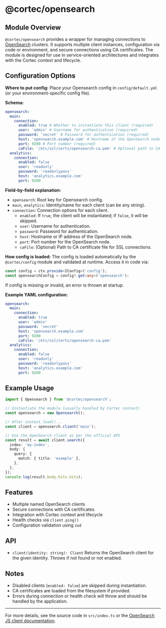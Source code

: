 # @cortec/opensearch

## Module Overview

`@cortec/opensearch` provides a wrapper for managing connections to [OpenSearch](https://opensearch.org/) clusters. It supports multiple client instances, configuration via code or environment, and secure connections using CA certificates. The module is designed for use in service-oriented architectures and integrates with the Cortec context and lifecycle.

## Configuration Options

**Where to put config:**
Place your Opensearch config in `config/default.yml` (or your environment-specific config file).

**Schema:**

```yaml
opensearch:
  main:
    connection:
      enabled: true # Whether to instantiate this client (required)
      user: 'admin' # Username for authentication (required)
      password: 'secret' # Password for authentication (required)
      host: 'opensearch.example.com' # Hostname of the OpenSearch node (required)
      port: 9200 # Port number (required)
      caFile: '/etc/ssl/certs/opensearch-ca.pem' # Optional path to CA certificate file for SSL
  analytics:
    connection:
      enabled: false
      user: 'readonly'
      password: 'readonlypass'
      host: 'analytics.example.com'
      port: 9200
```

**Field-by-field explanation:**

- `opensearch`: Root key for Opensearch config.
- `main`, `analytics`: Identity/name for each client (can be any string).
- `connection`: Connection options for each client.
  - `enabled`: If `true`, the client will be instantiated; if `false`, it will be skipped.
  - `user`: Username for authentication.
  - `password`: Password for authentication.
  - `host`: Hostname or IP address of the OpenSearch node.
  - `port`: Port number for the OpenSearch node.
  - `caFile`: (Optional) Path to CA certificate file for SSL connections.

**How config is loaded:**
The config is loaded automatically by the `@cortec/config` module and validated at runtime.
Access it in code via:

```typescript
const config = ctx.provide<IConfig>('config');
const opensearchConfig = config?.get<any>('opensearch');
```

If config is missing or invalid, an error is thrown at startup.

**Example YAML configuration:**

```yaml
opensearch:
  main:
    connection:
      enabled: true
      user: 'admin'
      password: 'secret'
      host: 'opensearch.example.com'
      port: 9200
      caFile: '/etc/ssl/certs/opensearch-ca.pem'
  analytics:
    connection:
      enabled: false
      user: 'readonly'
      password: 'readonlypass'
      host: 'analytics.example.com'
      port: 9200
```

## Example Usage

```ts
import { Opensearch } from '@cortec/opensearch';

// Instantiate the module (usually handled by Cortec context)
const opensearch = new Opensearch();

// After context.load()...
const client = opensearch.client('main');

// Use the OpenSearch client as per the official API
const result = await client.search({
  index: 'my-index',
  body: {
    query: {
      match: { title: 'example' },
    },
  },
});
console.log(result.body.hits.hits);
```

## Features

- Multiple named OpenSearch clients
- Secure connections with CA certificates
- Integration with Cortec context and lifecycle
- Health checks via `client.ping()`
- Configuration validation using `zod`

## API

- `client(identity: string): Client`
  Returns the OpenSearch client for the given identity. Throws if not found or not enabled.

## Notes

- Disabled clients (`enabled: false`) are skipped during instantiation.
- CA certificates are loaded from the filesystem if provided.
- Errors during connection or health check will throw and should be handled by the application.

---

For more details, see the source code in `src/index.ts` or the [OpenSearch JS client documentation](https://opensearch.org/docs/latest/clients/javascript/).
